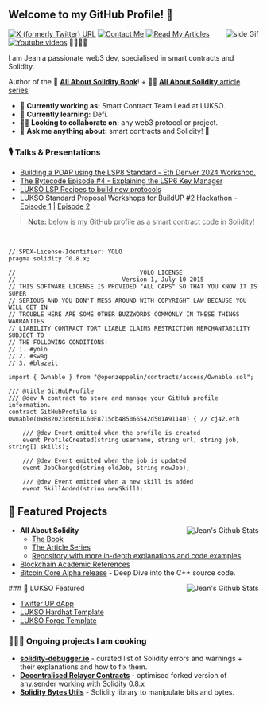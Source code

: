 <!--
Trying some CSS hacks and wizardry as GitHub prevents from injecting custom css in README!
-->

## Welcome to my GitHub Profile! 👋 

<!--
**CJ42/CJ42** is a ✨ _special_ ✨ repository because its `README.md` (this file) appears on your GitHub profile.

Here are some ideas to get you started:
- ⚡ Fun fact: ...
- 🤔 **I’m looking for help** with front-end web design to 
-->

<a href="https://leanpub.com/all-about-solidity-book#:~:text=A%20developer%20guide%20for%20smart,build%20new%20protocols%20and%20dApps.&text=Discover%20the%20secrets%20of%20the,About%20Solidity%22%20for%20a%20reason!" target="_blank"><img src="https://d2sofvawe08yqg.cloudfront.net/all-about-solidity-book/s_hero?1715538832" alt="side Gif" align="right" height="auto"/></a>

[![X (formerly Twitter) URL](https://img.shields.io/twitter/url?url=https%3A%2F%2Fx.com%2FJeanCavallera&style=social&label=Follow%20Me&labelColor=1DA1F2)](https://x.com/JeanCavallera)
[![Contact Me](https://img.shields.io/static/v1?message=LinkedIn&logo=linkedin&labelColor=0A66C2&color=0A66C2&logoColor=white&label=%20)](https://www.linkedin.com/in/jeancav/)
[![Read My Articles](https://img.shields.io/static/v1?message=Medium&logo=medium&labelColor=000000&color=000000&logoColor=white&label=%20)](https://medium.com/@jeancvllr)
[![Youtube videos](https://img.shields.io/static/v1?message=YouTube&logo=youtube&labelColor=FF0000&color=FF0000&logoColor=white&label=%20)](https://www.youtube.com/playlist?list=PLFb3VvViujW7bvEh_UdPChneZsZC8tXdZ)
🥖🥐🇫🇷

I am Jean a passionate web3 dev, specialised in smart contracts and Solidity.

Author of the 📓 [**All About Solidity Book**](https://leanpub.com/all-about-solidity-book#:~:text=A%20developer%20guide%20for%20smart,build%20new%20protocols%20and%20dApps.&text=Discover%20the%20secrets%20of%20the,About%20Solidity%22%20for%20a%20reason!)! + ✍🏼 [**All About Solidity** article series](https://medium.com/me/stories/public)

- 🔭 **Currently working as:** Smart Contract Team Lead at LUKSO.
- 🌱 **Currently learning:** Defi.
- 🤝🏻 **Looking to collaborate on:** any web3 protocol or project.
- 💬 **Ask me anything about:** smart contracts and Solidity! 🫡 

### 🎙️ Talks & Presentations

- [Building a POAP using the LSP8 Standard - Eth Denver 2024 Workshop.](https://www.youtube.com/watch?v=ff_IYOuQn_s&pp=ygUOamVhbiBjYXZhbGxlcmE%3D)
- [The Bytecode Episode #4 - Explaining the LSP6 Key Manager](https://www.youtube.com/watch?v=2Sm9LsCPjdE)
- [LUKSO LSP Recipes to build new protocols](https://www.youtube.com/watch?v=cx7EHlP6BZM&pp=ygUOamVhbiBjYXZhbGxlcmE%3D)
- LUKSO Standard Proposal Workshops for BuildUP #2 Hackathon - [Episode 1](https://www.youtube.com/watch?v=PrXVcRL1n98) | [Episode 2](https://www.youtube.com/watch?v=xQV2l7VSRZ0)

> **Note:** below is my GitHub profile as a smart contract code in Solidity!

<br/>

<div style="height: 500px; overflow-y: scroll !important;">

```solidity title="GitHubProfile.sol"
// SPDX-License-Identifier: YOLO
pragma solidity ^0.8.x;

//                                   YOLO LICENSE
//                              Version 1, July 10 2015
// THIS SOFTWARE LICENSE IS PROVIDED "ALL CAPS" SO THAT YOU KNOW IT IS SUPER
// SERIOUS AND YOU DON'T MESS AROUND WITH COPYRIGHT LAW BECAUSE YOU WILL GET IN
// TROUBLE HERE ARE SOME OTHER BUZZWORDS COMMONLY IN THESE THINGS WARRANTIES
// LIABILITY CONTRACT TORT LIABLE CLAIMS RESTRICTION MERCHANTABILITY SUBJECT TO
// THE FOLLOWING CONDITIONS:
// 1. #yolo
// 2. #swag
// 3. #blazeit

import { Ownable } from "@openzeppelin/contracts/access/Ownable.sol";

/// @title GitHubProfile
/// @dev A contract to store and manage your GitHub profile information.
contract GitHubProfile is Ownable(0xB82023c6d61C60E8715db485066542d501A91140) { // cj42.eth

    /// @dev Event emitted when the profile is created
    event ProfileCreated(string username, string url, string job, string[] skills);

    /// @dev Event emitted when the job is updated
    event JobChanged(string oldJob, string newJob);

    /// @dev Event emitted when a new skill is added
    event SkillAdded(string newSkill);

    struct Github {
        string username;
        string url;
    }

    Github private githubInfos;

    /// @dev Set as constant as assigned at birth (not planning to change it!)
    string public constant FIRST_NAME = "Jean";
    
    /// @notice The current job title
    string public job;

    /// @notice A list of skills
    string[] public skills;

    /// @dev My approach to web3, Blockchain and Programming 🪂
    string public constant motto = unicode"Keep Learning 📚, Keep BUIDLing! 🫡";

    /// @dev Initializes the contract with default values for GitHub information, job title, and skills.
    constructor() {
        githubInfos.username = "CJ42";
        githubInfos.url = "https://github.com/CJ42";
        job = "Smart Contract Team Lead at LUKSO";

        skills.push("Solidity");
        skills.push("Smart Contracts");
        skills.push("Blockchain");
        skills.push("Web Development");
        skills.push("React");

        emit ProfileCreated(githubInfos.username, githubInfos.url, job, skills);
    }

    /// @notice Updates the job title
    /// @param newJob The new job title to set
    /// @dev Only the contract owner (CJ42.eth) can call this function
    function updateJob(string memory newJob) public onlyOwner {
        string memory oldJob = job;
        job = newJob;
        emit JobChanged(oldJob, newJob);
    }

    /// @notice Adding a new skill `newSkill` to the list
    /// @param newSkill The new skill to add
    function addSkill(string memory newSkill) public onlyOwner {
        skills.push(newSkill);
        emit SkillAdded(newSkill);
    }

    /// @notice Retrieves the list of skills
    /// @dev We cant get back the full array from the `public` getter of the state variable.
    /// The `skills(uint256)` getter function can only get value at specific indexes.
    /// @return An array of strings representing the skills
    function getSkills() public view returns (string[] memory) {
        return skills;
    }

    /// @notice Retrieves the GitHub username and URL
    /// @return A tuple containing the GitHub username and URL
    function getGithubInfo() public view returns (string memory, string memory) {
        return (githubInfos.username, githubInfos.url);
    }
}
```

</div>



## 🌟 Featured Projects

<img src="https://github-readme-stats.vercel.app/api/top-langs/?username=cj42&hide=TeX&layout=compact" alt="Jean's Github Stats" align="right" height="auto"/>

- **All About Solidity**
    - [The Book](https://leanpub.com/all-about-solidity-book#:~:text=A%20developer%20guide%20for%20smart,build%20new%20protocols%20and%20dApps.&text=Discover%20the%20secrets%20of%20the,About%20Solidity%22%20for%20a%20reason!)
    - [The Article Series](https://medium.com/coinmonks/all-about-solidity-article-series-f57be7bf6746
)
    - [Repository with more in-depth explanations and code examples](https://github.com/CJ42/All-About-Solidity).
- [Blockchain Academic References](https://github.com/CJ42/Blockchain-Academic-References)
- [Bitcoin Core Alpha release](https://github.com/CJ42/original-bitcoin-core-code-explained) - Deep Dive into the C++ source code.

<img src="https://github-readme-stats.vercel.app/api?username=cj42&count_private=true&show_icons=true&include_all_commits=true" align="right" alt="Jean's Github Stats" height="auto"/>
### 💝 LUKSO Featured

- [Twitter UP dApp](https://github.com/CJ42/twitter-up-dapp)
- [LUKSO Hardhat Template](https://github.com/CJ42/LUKSO-Hardhat-template)
- [LUKSO Forge Template](https://github.com/CJ42/lukso-forge-template)

### 👨🏻‍🍳 Ongoing projects I am cooking

- [**solidity-debugger.io**](https://solidity-debugger.io/) - curated list of Solidity errors and warnings + their explanations and how to fix them.
- [**Decentralised Relayer Contracts**](https://github.com/CJ42/contracts.any.sender) - optimised forked version of any.sender working with Solidity 0.8.x
- [**Solidity Bytes Utils**](https://github.com/CJ42/Solidity-BytesUtils) - Solidity library to manipulate bits and bytes.
